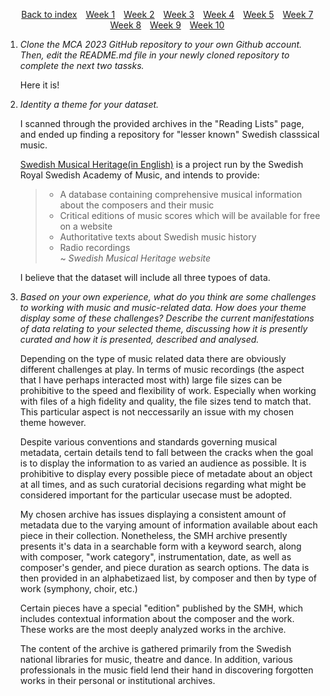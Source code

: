<head>
    <title>Week 1 | MCA</title>
</head>
<div>
    <style>
        .menu {
        list-style-type: none; 
        text-align: center;
    }
    .menu li {
        display: inline-block;
        margin-right: 10px;
    }
    </style>
    <ul class="menu">
    <li><a href="../README.html">Back to index</a></li>
    <li><a href="week1.html">Week 1</a></li>
    <li><a href="week2.html">Week 2</a></li>
    <li><a href="week3.html">Week 3</a></li>
    <li><a href="week4.html">Week 4</a></li>
    <li><a href="week5.html">Week 5</a></li>
    <li><a href="week7.html">Week 7</a></li>
    <li><a href="week8.html">Week 8</a></li>
    <li><a href="week9.html">Week 9</a></li>
    <li><a href="week10.html">Week 10</a></li>
</ul>
</div>


1. <i>Clone the MCA 2023 GitHub repository to your own Github account. Then, edit the README.md file in your newly cloned repository to complete the next two tassks.</i><br>

    Here it is!

2. <i>Identity a theme for your dataset.</i><br>

    I scanned through the provided archives in the "Reading Lists" page, and ended up finding a repository for "lesser known" Swedish classsical music.<br>

    [Swedish Musical Heritage(in English)](https://www.swedishmusicalheritage.com/) is a project run by the Swedish Royal Swedish Academy of Music, and intends to provide: 
    >- A database containing comprehensive musical information about the composers and their music<br>
    >- Critical editions of music scores which will be available for free on a website <br>
    >- Authoritative texts about Swedish music history<br>
    >- Radio recordings<br>
    >~ <i>Swedish Musical Heritage website</i>
    >
    I believe that the dataset will include all three typoes of data.

3. <i>Based on your own experience, what do you think are some challenges to working with music and music-related data. How does your theme display some of these challenges? Describe the current manifestations of data relating to your selected theme, discussing how it is presently curated and how it is presented, described and analysed.</i>

    Depending on the type of music related data there are obviously different challenges at play. In terms of music recordings (the aspect that I have perhaps interacted most with) large file sizes can be prohibitive to the speed and flexibility of work. Especially when working with files of a high fidelity and quality, the file sizes tend to match that. This particular aspect is not neccessarily an issue with my chosen theme however. <br>

    Despite various conventions and standards governing musical metadata, certain details tend to fall between the cracks when the goal is to display the information to as varied an audience as possible. It is prohibitive to display every possible piece of metadate about an object at all times, and as such curatorial decisions regarding what might be considered important for the particular usecase must be adopted.<br>

    My chosen archive has issues displaying a consistent amount of metadata due to the varying amount of information available about each piece in their collection. Nonetheless, the SMH archive presently presents it's data in a searchable form with a keyword search, along with composer, "work category", instrumentation, date, as well as composer's gender, and piece duration as search options. The data is then provided in an alphabetizaed list, by composer and then by type of work (symphony, choir, etc.)

    Certain pieces have a special "edition" published by the SMH, which includes contextual information about the composer and the work. These works are the most deeply analyzed works in the archive. 

    The content of the archive is gathered primarily from the Swedish national libraries for music, theatre and dance. In addition, various professionals in the music field lend their hand in discovering forgotten works in their personal or institutional archives. 